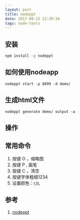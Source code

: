 ```yaml
---
layout: post
title: nodeppt
date: 2017-08-15 22:39:34
tags: node-tools
---
```


## 安装

```sh
npm install -g nodeppt
```

## 如何使用nodeapp
```
nodeppt start -p 8899 -d demo/
```

## 生成html文件

```
nodeppt generate demo/ output -a
```

## 操作

## 常用命令
1. 按键 O ，缩略图
2. 按键 P , 画笔
3. 按键 C ，清空
4. 按键字体粗细1234
5. 设置颜色：r,b,

## 参考
1. [nodeppt](https://www.npmjs.com/package/nodeppt)
